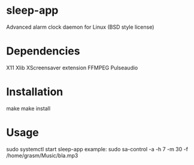 # sleep-app
Advanced alarm clock daemon for Linux (BSD style license)

# Dependencies
X11
Xlib
XScreensaver extension
FFMPEG
Pulseaudio


# Installation
make
make install

# Usage
sudo systemctl start sleep-app
example: sudo sa-control -a -h 7 -m 30 -f /home/grasm/Music/bla.mp3
